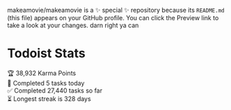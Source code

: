 makeamovie/makeamovie is a ✨ special ✨ repository because its `README.md` (this file) appears on your GitHub profile.
You can click the Preview link to take a look at your changes. darn right ya can

# Todoist Stats

<!-- TODO-IST:START -->
🏆  38,932 Karma Points           
🌸  Completed 5 tasks today           
✅  Completed 27,440 tasks so far           
⏳  Longest streak is 328 days
<!-- TODO-IST:END -->